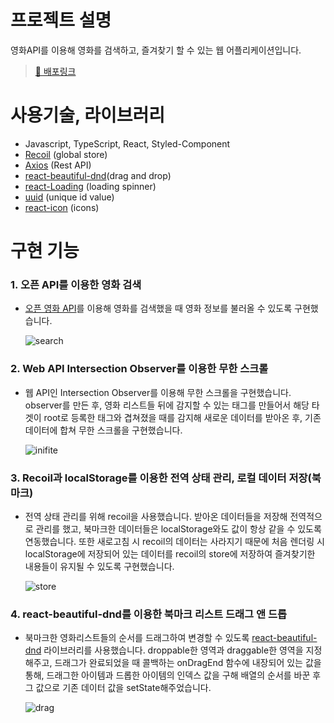 # 프로젝트 설명

영화API를 이용해 영화를 검색하고, 즐겨찾기 할 수 있는 웹 어플리케이션입니다.

> [🚀 배포링크](https://main--inquisitive-shortbread-d8c91a.netlify.app/)

# 사용기술, 라이브러리

- Javascript, TypeScript, React, Styled-Component
- [Recoil](https://recoiljs.org/) (global store)
- [Axios](https://github.com/axios/axios) (Rest API)
- [react-beautiful-dnd](https://github.com/atlassian/react-beautiful-dnd)(drag and drop)
- [react-Loading](https://github.com/fakiolinho/react-loading) (loading spinner)
- [uuid](https://github.com/uuidjs/uuid) (unique id value)
- [react-icon](https://github.com/react-icons/react-icons) (icons)

# 구현 기능

### 1. 오픈 API를 이용한 영화 검색

- [오픈 영화 API](https://www.omdbapi.com/)를 이용해 영화를 검색했을 때 영화 정보를 불러올 수 있도록 구현했습니다.

  ![search](https://user-images.githubusercontent.com/71131248/168468596-c5aff9a2-ffd9-4acc-a577-1f1db4104f23.gif)

### 2. Web API Intersection Observer를 이용한 무한 스크롤

- 웹 API인 Intersection Observer를 이용해 무한 스크롤을 구현했습니다. observer를 만든 후, 영화 리스트들 뒤에 감지할 수 있는 태그를 만들어서 해당 타겟이 root로 등록한 태그와 겹쳐졌을 때를 감지해 새로운 데이터를 받아온 후, 기존 데이터에 합쳐 무한 스크롤을 구현했습니다.

  ![inifite](https://user-images.githubusercontent.com/71131248/168468595-c0516aa0-8e8c-4bef-988b-a2147dbb7d1b.gif)

### 3. Recoil과 localStorage를 이용한 전역 상태 관리, 로컬 데이터 저장(북마크)

- 전역 상태 관리를 위해 recoil을 사용했습니다. 받아온 데이터들을 저장해 전역적으로 관리를 했고, 북마크한 데이터들은 localStorage와도 값이 항상 같을 수 있도록 연동했습니다. 또한 새로고침 시 recoil의 데이터는 사라지기 때문에 처음 렌더링 시 localStorage에 저장되어 있는 데이터를 recoil의 store에 저장하여 즐겨찾기한 내용들이 유지될 수 있도록 구현했습니다.

  ![store](https://user-images.githubusercontent.com/71131248/168468599-f357c19c-5b53-4981-9f0a-023f56be1291.gif)

### 4. react-beautiful-dnd를 이용한 북마크 리스트 드래그 앤 드롭

- 북마크한 영화리스트들의 순서를 드래그하여 변경할 수 있도록 [react-beautiful-dnd](https://github.com/atlassian/react-beautiful-dnd) 라이브러리를 사용했습니다. droppable한 영역과 draggable한 영역을 지정해주고, 드래그가 완료되었을 때 콜백하는 onDragEnd 함수에 내장되어 있는 값을 통해, 드래그한 아이템과 드롭한 아이템의 인덱스 값을 구해 배열의 순서를 바꾼 후 그 값으로 기존 데이터 값을 setState해주었습니다.

  ![drag](https://user-images.githubusercontent.com/71131248/168468601-5880ebb7-1236-4221-b35f-1ef39c84e6a2.gif)
